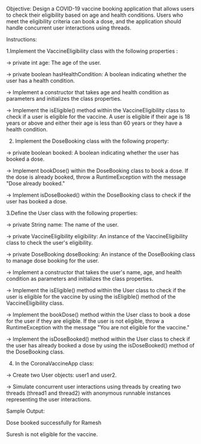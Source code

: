 
Objective:
Design a COVID-19 vaccine booking application that allows users to check their eligibility based on age and health conditions. Users who meet the eligibility criteria can book a dose, and the application should handle concurrent user interactions using threads.

Instructions:

1.Implement the VaccineEligibility class with the following properties :

-> private int age: The age of the user.

-> private boolean hasHealthCondition: A boolean indicating whether the user has a health condition.

-> Implement a constructor that takes age and health condition as parameters and initializes the class properties.

-> Implement the isEligible() method within the VaccineEligibility class to check if a user is eligible for the vaccine. A user is eligible if their age is 18 years or above and either their age is less than 60 years or they have a health condition.



2. Implement the DoseBooking class with the following property:



-> private boolean booked: A boolean indicating whether the user has booked a dose.

-> Implement bookDose() within the DoseBooking class to book a dose. If the dose is already booked, throw a RuntimeException with the message "Dose already booked."

-> Implement isDoseBooked() within the DoseBooking class to check if the user has booked a dose.



3.Define the User class with the following properties:



-> private String name: The name of the user.

-> private VaccineEligibility eligibility: An instance of the VaccineEligibility class to check the user's eligibility.

->  private DoseBooking doseBooking: An instance of the DoseBooking class to manage dose booking for the user.

-> Implement a constructor that takes the user's name, age, and health condition as parameters and initializes the class properties.



-> Implement the isEligible() method within the User class to check if the user is eligible for the vaccine by using the isEligible() method of the VaccineEligibility class.

-> Implement the bookDose() method within the User class to book a dose for the user if they are eligible. If the user is not eligible, throw a RuntimeException with the message "You are not eligible for the vaccine."

-> Implement the isDoseBooked() method within the User class to check if the user has already booked a dose by using the isDoseBooked() method of the DoseBooking class.



4. In the CoronaVaccineApp class:



-> Create two User objects: user1 and user2.

-> Simulate concurrent user interactions using threads by creating two threads (thread1 and thread2) with anonymous runnable instances representing the user interactions.



Sample Output:

Dose booked successfully for Ramesh

Suresh is not eligible for the vaccine.

